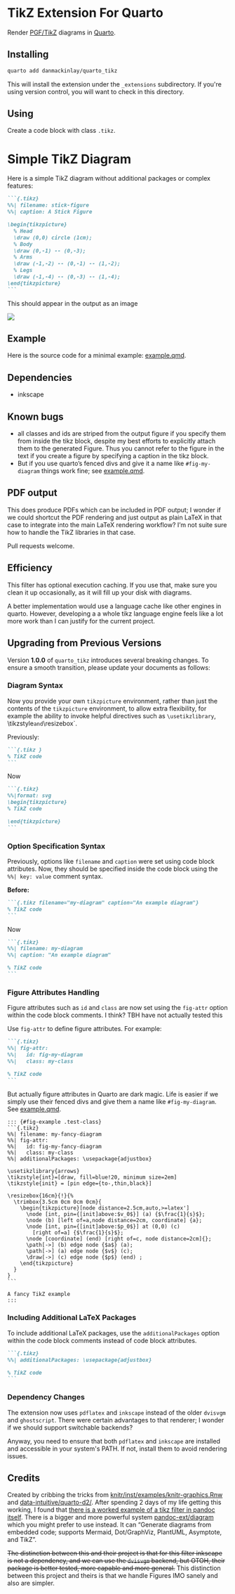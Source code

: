 # TikZ Extension For Quarto

Render [PGF/TikZ](https://en.wikipedia.org/wiki/PGF/TikZ) diagrams in [Quarto](https://quarto.org/).

## Installing

```bash
quarto add danmackinlay/quarto_tikz
```

This will install the extension under the `_extensions` subdirectory.
If you're using version control, you will want to check in this directory.

## Using

Create a code block with class `.tikz`.

# Simple TikZ Diagram

Here is a simple TikZ diagram without additional packages or complex features:

````markdown
```{.tikz}
%%| filename: stick-figure
%%| caption: A Stick Figure

\begin{tikzpicture}
  % Head
  \draw (0,0) circle (1cm);
  % Body
  \draw (0,-1) -- (0,-3);
  % Arms
  \draw (-1,-2) -- (0,-1) -- (1,-2);
  % Legs
  \draw (-1,-4) -- (0,-3) -- (1,-4);
\end{tikzpicture}
```
````

This should appear in the output as an image

![](/images/stick-figure.svg)

## Example

Here is the source code for a minimal example: [example.qmd](example.qmd).

## Dependencies

* inkscape

## Known bugs

- all classes and ids are striped from the output figure if you specify them from inside the tikz block, despite my best efforts to explicitly attach them to the generated Figure.
  Thus you cannot refer to the figure in the text if you create a figure by specifying a caption in the tikz block.
- But if you use quarto’s fenced divs and give it a name like `#fig-my-diagram` things work fine; see [example.qmd](example.qmd).


## PDF output

This does produce PDFs which can be included in PDF output; I wonder if we could shortcut the PDF rendering and just output as plain LaTeX in that case to integrate into the main LaTeX rendering workflow?
I’m not suite sure how to handle the TikZ libraries in that case.

Pull requests welcome.

## Efficiency

This filter has optional execution caching.
If you use that, make sure you clean it up occasionally, as it will fill up your disk with diagrams.

A better implementation would use a language cache like other engines in quarto.
However, developing a a whole tikz language engine feels like a lot more work than I can justify for the current project.


## Upgrading from Previous Versions

Version **1.0.0** of `quarto_tikz` introduces several breaking changes. To ensure a smooth transition, please update your documents as follows:

### Diagram Syntax

Now you provide your own `tikzpicture` environment, rather than just the contents of the `tikzpicture` environment, to allow extra flexibility, for example the ability to invoke helpful directives such as
`\usetikzlibrary`, `
`\tikzstyle` and `\resizebox`.

Previously:

````markdown
```{.tikz }
% TikZ code
```
````
Now

````markdown
```{.tikz}
%%|format: svg
\begin{tikzpicture}
% TikZ code

\end{tikzpicture}
```
````

### Option Specification Syntax

Previously, options like `filename` and `caption` were set using code block attributes.
Now, they should be specified inside the code block using the `%%| key: value` comment syntax.

**Before:**
````markdown
```{.tikz filename="my-diagram" caption="An example diagram"}
% TikZ code
```
````

Now
````markdown
```{.tikz}
%%| filename: my-diagram
%%| caption: "An example diagram"

% TikZ code
```
````

### Figure Attributes Handling

Figure attributes such as `id` and `class` are now set using the `fig-attr` option within the code block comments.
I think? TBH have not actually tested this

Use `fig-attr` to define figure attributes. For example:

````markdown
```{.tikz}
%%| fig-attr:
%%|   id: fig-my-diagram
%%|   class: my-class

% TikZ code
```
````

But actually figure attributes in Quarto are dark magic.
Life is easier if we simply use their fenced divs and give them a name like `#fig-my-diagram`.
See [example.qmd](example.qmd).

````
::: {#fig-example .test-class}
```{.tikz}
%%| filename: my-fancy-diagram
%%| fig-attr:
%%|   id: fig-my-fancy-diagram
%%|   class: my-class
%%| additionalPackages: \usepackage{adjustbox}

\usetikzlibrary{arrows}
\tikzstyle{int}=[draw, fill=blue!20, minimum size=2em]
\tikzstyle{init} = [pin edge={to-,thin,black}]

\resizebox{16cm}{!}{%
  \trimbox{3.5cm 0cm 0cm 0cm}{
    \begin{tikzpicture}[node distance=2.5cm,auto,>=latex']
      \node [int, pin={[init]above:$v_0$}] (a) {$\frac{1}{s}$};
      \node (b) [left of=a,node distance=2cm, coordinate] {a};
      \node [int, pin={[init]above:$p_0$}] at (0,0) (c)
        [right of=a] {$\frac{1}{s}$};
      \node [coordinate] (end) [right of=c, node distance=2cm]{};
      \path[->] (b) edge node {$a$} (a);
      \path[->] (a) edge node {$v$} (c);
      \draw[->] (c) edge node {$p$} (end) ;
    \end{tikzpicture}
  }
}
```

A fancy TikZ example
:::
````

### Including Additional LaTeX Packages

To include additional LaTeX packages, use the `additionalPackages` option within the code block comments instead of code block attributes.


````markdown
```{.tikz}
%%| additionalPackages: \usepackage{adjustbox}

% TikZ code
```
````

### Dependency Changes

The extension now uses `pdflatex` and `inkscape` instead of the older `dvisvgm` and `ghostscript`.
There were certain advantages to that renderer; I wonder if we should support switchable backends?

Anyway, you need to ensure that both `pdflatex` and `inkscape` are installed and accessible in your system's PATH. If not, install them to avoid rendering issues.

## Credits

Created by cribbing the tricks from [knitr/inst/examples/knitr-graphics.Rnw ](https://github.com/yihui/knitr/blob/master/R/engine.R#L348) and [data-intuitive/quarto-d2/](https://github.com/data-intuitive/quarto-d2/).
After spending 2 days of my life getting this working, I found that [there is a worked example of a tikz filter in pandoc itself](https://pandoc.org/lua-filters.html#building-images-with-tikz).
There is a bigger and more powerful system [pandoc-ext/diagram](https://github.com/pandoc-ext/diagram/tree/main) which you might prefer to use instead.
It can “Generate diagrams from embedded code; supports Mermaid, Dot/GraphViz, PlantUML, Asymptote, and TikZ”.

~~The distinction between this and their project is that for this filter inkscape is not a dependency, and we can use the `dvisvgm` backend, but OTOH, their package is better tested, more capable and more general.~~
This distinction between this project and theirs is that we handle Figures IMO sanely and also are simpler.
